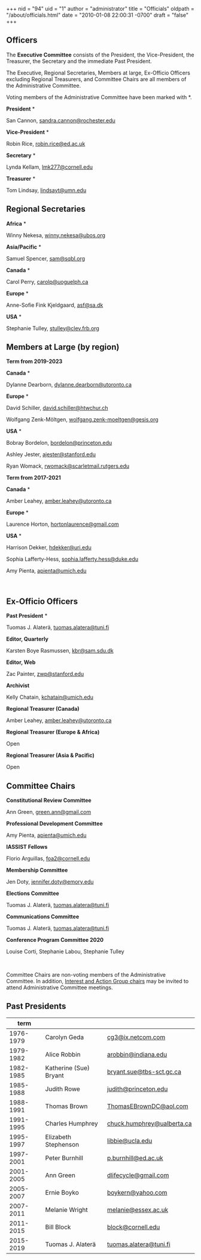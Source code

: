 +++
nid = "94"
uid = "1"
author = "administrator"
title = "Officials"
oldpath = "/about/officials.html" 
date = "2010-01-08 22:00:31 -0700"
draft = "false"
+++
## Officers

The **Executive Committee** consists of the President, the Vice-President, the Treasurer, the Secretary and the immediate Past President.

The Executive, Regional Secretaries, Members at large, Ex-Officio Officers excluding Regional Treasurers, and Committee Chairs are all members of the Administrative Committee. 

Voting members of the Administrative Committee have been marked with *. 

**President** *

San Cannon,
sandra.cannon@rochester.edu

**Vice-President** *

Robin Rice,
robin.rice@ed.ac.uk

**Secretary** *

Lynda Kellam,
lmk277@cornell.edu

**Treasurer** *

Tom Lindsay,
lindsayt@umn.edu

## Regional Secretaries

**Africa** *

Winny Nekesa,
winny.nekesa@ubos.org

**Asia/Pacific** *

Samuel Spencer,
sam@sqbl.org

**Canada** *

Carol Perry,
carolp@uoguelph.ca

**Europe** *

Anne-Sofie Fink Kjeldgaard,
asf@sa.dk

**USA** *

Stephanie Tulley,
stulley@clev.frb.org
 

## Members at Large (by region)

**Term from 2019-2023**

**Canada** *

Dylanne Dearborn,
dylanne.dearborn@utoronto.ca

**Europe** *

David Schiller,
david.schiller@htwchur.ch

Wolfgang Zenk-Möltgen,
wolfgang.zenk-moeltgen@gesis.org

**USA** *

Bobray Bordelon,
bordelon@princeton.edu

Ashley Jester,
ajester@stanford.edu

Ryan Womack,
rwomack@scarletmail.rutgers.edu


**Term from 2017-2021**

**Canada** *

Amber Leahey,
amber.leahey@utoronto.ca

**Europe** *

Laurence Horton,
hortonlaurence@gmail.com

**USA** *

Harrison Dekker,
hdekker@uri.edu

Sophia Lafferty-Hess,
sophia.lafferty.hess@duke.edu

Amy Pienta,
apienta@umich.edu

 

## Ex-Officio Officers

**Past President** *

Tuomas J. Alaterä,
tuomas.alatera@tuni.fi

**Editor, Quarterly**

Karsten Boye Rasmussen,
kbr@sam.sdu.dk

**Editor, Web**

Zac Painter,
zwp@stanford.edu

**Archivist**

Kelly Chatain,
kchatain@umich.edu

**Regional Treasurer (Canada)** 

Amber Leahey,
amber.leahey@utoronto.ca

**Regional Treasurer (Europe & Africa)** 

Open

**Regional Treasurer (Asia & Pacific)** 

Open 


## Committee Chairs

**Constitutional Review Committee**

Ann Green,
green.ann@gmail.com

**Professional Development Committee**

Amy Pienta,
apienta@umich.edu

**IASSIST Fellows**

Florio Arguillas,
foa2@cornell.edu

**Membership Committee**

Jen Doty,
jennifer.doty@emory.edu

**Elections Committee**

Tuomas J. Alaterä,
tuomas.alatera@tuni.fi

**Communications Committee**

Tuomas J. Alaterä,
tuomas.alatera@tuni.fi

**Conference Program Committee 2020**

Louise Corti, Stephanie Labou, Stephanie Tulley

&nbsp;

Committee Chairs are non-voting members of the Administrative Committee.
In addition, [Interest and Action Group chairs](/about/committees-and-groups#interest-groups) may be invited to attend Administrative Committee meetings.



## Past Presidents

term| | |
---|---|---|
1976-1979 | Carolyn Geda |  cg3@ix.netcom.com |
1979-1982 | Alice Robbin |  arobbin@indiana.edu |
1982-1985 | Katherine (Sue) Bryant  |  bryant.sue@tbs-sct.gc.ca |
1985-1988 | Judith Rowe |  judith@princeton.edu |
1988-1991 | Thomas Brown |  ThomasEBrownDC@aol.com |
1991-1995 | Charles Humphrey |  chuck.humphrey@ualberta.ca |
1995-1997 | Elizabeth Stephenson |  libbie@ucla.edu |
1997-2001 | Peter Burnhill |  p.burnhill@ed.ac.uk |
2001-2005 | Ann Green |  dlifecycle@gmail.com |
2005-2007 | Ernie Boyko |  boykern@yahoo.com |
2007-2011 | Melanie Wright |  melanie@essex.ac.uk |
2011-2015 | Bill Block |  block@cornell.edu |
2015-2019 | Tuomas J. Alaterä |  tuomas.alatera@tuni.fi |


